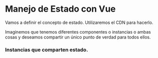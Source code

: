 # Manejo de Estado con Vue

Vamos a definir el concepto de estado. Utilizaremos el CDN para hacerlo.

Imaginemos que tenemos diferentes componentes o instancias o ambas cosas y deseamos compartir un único punto de verdad para todos ellos. 


### Instancias que comparten estado.


